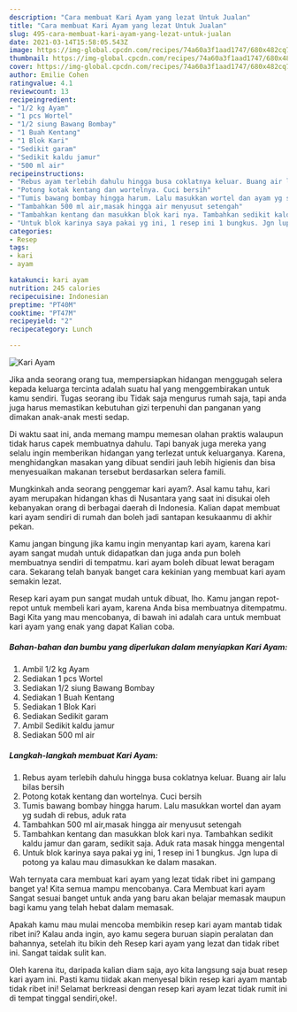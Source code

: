 ```yaml
---
description: "Cara membuat Kari Ayam yang lezat Untuk Jualan"
title: "Cara membuat Kari Ayam yang lezat Untuk Jualan"
slug: 495-cara-membuat-kari-ayam-yang-lezat-untuk-jualan
date: 2021-03-14T15:58:05.543Z
image: https://img-global.cpcdn.com/recipes/74a60a3f1aad1747/680x482cq70/kari-ayam-foto-resep-utama.jpg
thumbnail: https://img-global.cpcdn.com/recipes/74a60a3f1aad1747/680x482cq70/kari-ayam-foto-resep-utama.jpg
cover: https://img-global.cpcdn.com/recipes/74a60a3f1aad1747/680x482cq70/kari-ayam-foto-resep-utama.jpg
author: Emilie Cohen
ratingvalue: 4.1
reviewcount: 13
recipeingredient:
- "1/2 kg Ayam"
- "1 pcs Wortel"
- "1/2 siung Bawang Bombay"
- "1 Buah Kentang"
- "1 Blok Kari"
- "Sedikit garam"
- "Sedikit kaldu jamur"
- "500 ml air"
recipeinstructions:
- "Rebus ayam terlebih dahulu hingga busa coklatnya keluar. Buang air lalu bilas bersih"
- "Potong kotak kentang dan wortelnya. Cuci bersih"
- "Tumis bawang bombay hingga harum. Lalu masukkan wortel dan ayam yg sudah di rebus, aduk rata"
- "Tambahkan 500 ml air,masak hingga air menyusut setengah"
- "Tambahkan kentang dan masukkan blok kari nya. Tambahkan sedikit kaldu jamur dan garam, sedikit saja. Aduk rata masak hingga mengental"
- "Untuk blok karinya saya pakai yg ini, 1 resep ini 1 bungkus. Jgn lupa di potong ya kalau mau dimasukkan ke dalam masakan."
categories:
- Resep
tags:
- kari
- ayam

katakunci: kari ayam 
nutrition: 245 calories
recipecuisine: Indonesian
preptime: "PT40M"
cooktime: "PT47M"
recipeyield: "2"
recipecategory: Lunch

---
```



![Kari Ayam](https://img-global.cpcdn.com/recipes/74a60a3f1aad1747/680x482cq70/kari-ayam-foto-resep-utama.jpg)

Jika anda seorang orang tua, mempersiapkan hidangan menggugah selera kepada keluarga tercinta adalah suatu hal yang menggembirakan untuk kamu sendiri. Tugas seorang ibu Tidak saja mengurus rumah saja, tapi anda juga harus memastikan kebutuhan gizi terpenuhi dan panganan yang dimakan anak-anak mesti sedap.

Di waktu  saat ini, anda memang mampu memesan olahan praktis walaupun tidak harus capek membuatnya dahulu. Tapi banyak juga mereka yang selalu ingin memberikan hidangan yang terlezat untuk keluarganya. Karena, menghidangkan masakan yang dibuat sendiri jauh lebih higienis dan bisa menyesuaikan makanan tersebut berdasarkan selera famili. 



Mungkinkah anda seorang penggemar kari ayam?. Asal kamu tahu, kari ayam merupakan hidangan khas di Nusantara yang saat ini disukai oleh kebanyakan orang di berbagai daerah di Indonesia. Kalian dapat membuat kari ayam sendiri di rumah dan boleh jadi santapan kesukaanmu di akhir pekan.

Kamu jangan bingung jika kamu ingin menyantap kari ayam, karena kari ayam sangat mudah untuk didapatkan dan juga anda pun boleh membuatnya sendiri di tempatmu. kari ayam boleh dibuat lewat beragam cara. Sekarang telah banyak banget cara kekinian yang membuat kari ayam semakin lezat.

Resep kari ayam pun sangat mudah untuk dibuat, lho. Kamu jangan repot-repot untuk membeli kari ayam, karena Anda bisa membuatnya ditempatmu. Bagi Kita yang mau mencobanya, di bawah ini adalah cara untuk membuat kari ayam yang enak yang dapat Kalian coba.

<!--inarticleads1-->

##### Bahan-bahan dan bumbu yang diperlukan dalam menyiapkan Kari Ayam:

1. Ambil 1/2 kg Ayam
1. Sediakan 1 pcs Wortel
1. Sediakan 1/2 siung Bawang Bombay
1. Sediakan 1 Buah Kentang
1. Sediakan 1 Blok Kari
1. Sediakan Sedikit garam
1. Ambil Sedikit kaldu jamur
1. Sediakan 500 ml air




<!--inarticleads2-->

##### Langkah-langkah membuat Kari Ayam:

1. Rebus ayam terlebih dahulu hingga busa coklatnya keluar. Buang air lalu bilas bersih
1. Potong kotak kentang dan wortelnya. Cuci bersih
1. Tumis bawang bombay hingga harum. Lalu masukkan wortel dan ayam yg sudah di rebus, aduk rata
1. Tambahkan 500 ml air,masak hingga air menyusut setengah
1. Tambahkan kentang dan masukkan blok kari nya. Tambahkan sedikit kaldu jamur dan garam, sedikit saja. Aduk rata masak hingga mengental
1. Untuk blok karinya saya pakai yg ini, 1 resep ini 1 bungkus. Jgn lupa di potong ya kalau mau dimasukkan ke dalam masakan.




Wah ternyata cara membuat kari ayam yang lezat tidak ribet ini gampang banget ya! Kita semua mampu mencobanya. Cara Membuat kari ayam Sangat sesuai banget untuk anda yang baru akan belajar memasak maupun bagi kamu yang telah hebat dalam memasak.

Apakah kamu mau mulai mencoba membikin resep kari ayam mantab tidak ribet ini? Kalau anda ingin, ayo kamu segera buruan siapin peralatan dan bahannya, setelah itu bikin deh Resep kari ayam yang lezat dan tidak ribet ini. Sangat taidak sulit kan. 

Oleh karena itu, daripada kalian diam saja, ayo kita langsung saja buat resep kari ayam ini. Pasti kamu tiidak akan menyesal bikin resep kari ayam mantab tidak ribet ini! Selamat berkreasi dengan resep kari ayam lezat tidak rumit ini di tempat tinggal sendiri,oke!.

